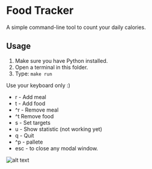 # Food Tracker
A simple command-line tool to count your daily calories.

## Usage
1. Make sure you have Python installed.
2. Open a terminal in this folder.
3. Type: `make run`

Use your keyboard only :)
- r - Add meal
- t - Add food
- ^r - Remove meal
- ^t Remove food
- s - Set targets
- u - Show statistic (not working yet)
- q - Quit
- ^p - pallete
- esc - to close any modal window.

![alt text](https://imgur.com/JbDA0RE)